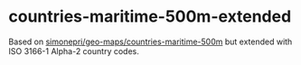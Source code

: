 # countries-maritime-500m-extended

Based on [simonepri/geo-maps/countries-maritime-500m](https://github.com/simonepri/geo-maps/tree/master/tpls/npm/countries-maritime) 
but extended with ISO 3166-1 Alpha-2 country codes.
